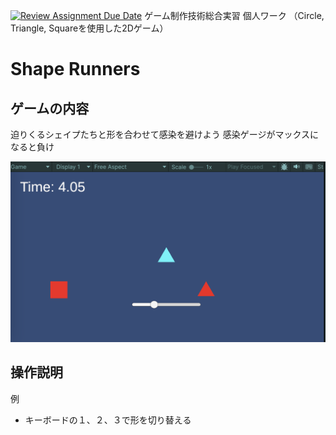 [![Review Assignment Due Date](https://classroom.github.com/assets/deadline-readme-button-22041afd0340ce965d47ae6ef1cefeee28c7c493a6346c4f15d667ab976d596c.svg)](https://classroom.github.com/a/l0taWXbI)
ゲーム制作技術総合実習 個人ワーク
（Circle, Triangle, Squareを使用した2Dゲーム）

# Shape Runners

## ゲームの内容
迫りくるシェイプたちと形を合わせて感染を避けよう
感染ゲージがマックスになると負け

![画面イメージ](docs/images/game_image01.png)

## 操作説明
例
- キーボードの１、２、３で形を切り替える
